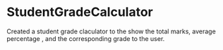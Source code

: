 # StudentGradeCalculator
Created a student grade claculator to the show the total marks, average percentage , and the corresponding grade to the user.
